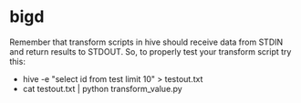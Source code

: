 # bigd




Remember that transform scripts in hive should receive data from STDIN and return results to
STDOUT.  So, to properly test  your transform script try this:
* hive -e "select id from test limit 10" > testout.txt
* cat testout.txt | python transform_value.py


